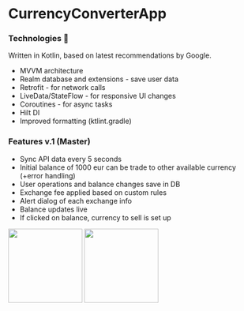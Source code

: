 # CurrencyConverterApp

### Technologies :rocket:
Written in Kotlin, based on latest recommendations by Google.
* MVVM architecture
* Realm database and extensions - save user data 
* Retrofit - for network calls
* LiveData/StateFlow - for responsive UI changes
* Coroutines - for async tasks
* Hilt DI
* Improved formatting (ktlint.gradle)

### Features v.1 (Master)
* Sync API data every 5 seconds
* Initial balance of 1000 eur can be trade to other available currency (+error handling)
* User operations and balance changes save in DB
* Exchange fee applied based on custom rules
* Alert dialog of each exchange info
* Balance updates live
* If clicked on balance, currency to sell is set up

<img width="150" src="https://user-images.githubusercontent.com/52376789/105849554-35d37000-5fe9-11eb-9c09-8023542cfac2.png"> <img width="150" src="https://user-images.githubusercontent.com/52376789/105849632-4daaf400-5fe9-11eb-874b-fd5931a55be8.png">
